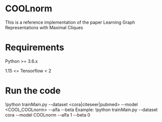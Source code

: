 # COOLnorm
This is a reference implementation of the paper Learning Graph Representations with Maximal Cliques


# Requirements
Python >= 3.6.x

1.15 <= Tensorflow < 2

# Run the code
!python trainMain.py --dataset <cora|citeseer|pubmed> --model <COOL,COOLnorm> --alfa <?> --beta <?> 
Example: !python trainMain.py --dataset cora --model COOLnorm --alfa 1 --beta 0


